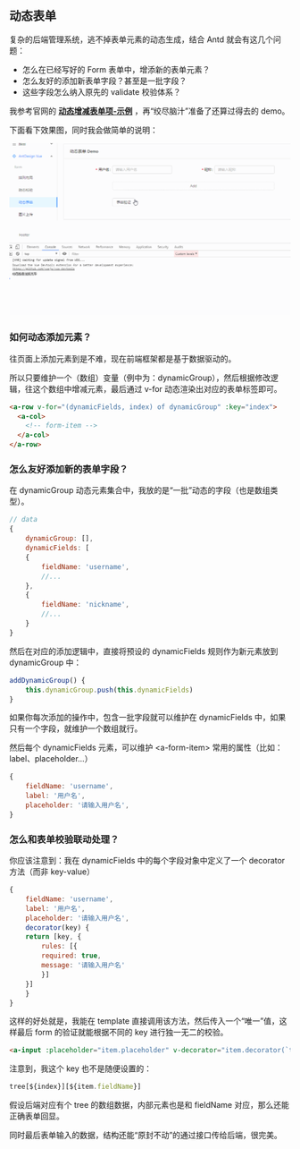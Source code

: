 ## 动态表单

复杂的后端管理系统，逃不掉表单元素的动态生成，结合 Antd 就会有这几个问题：

- 怎么在已经写好的 Form 表单中，增添新的表单元素？
- 怎么友好的添加新表单字段？甚至是一批字段？
- 这些字段怎么纳入原先的 validate 校验体系？

我参考官网的 **[动态增减表单项-示例](https://www.antdv.com/components/form-cn/)** ，再“绞尽脑汁”准备了还算过得去的 demo。

下面看下效果图，同时我会做简单的说明：

![示例](./dynamic-demo.gif)

### 如何动态添加元素？

往页面上添加元素到是不难，现在前端框架都是基于数据驱动的。

所以只要维护一个（数组）变量（例中为：dynamicGroup），然后根据修改逻辑，往这个数组中增减元素，最后通过 v-for 动态渲染出对应的表单标签即可。

```html
<a-row v-for="(dynamicFields, index) of dynamicGroup" :key="index">
  <a-col>
    <!-- form-item -->
  </a-col>
</a-row>
```

### 怎么友好添加新的表单字段？

在 dynamicGroup 动态元素集合中，我放的是“一批”动态的字段（也是数组类型）。

```js
// data
{
    dynamicGroup: [],
    dynamicFields: [
    {
        fieldName: 'username',
        //...
    },
    {
        fieldName: 'nickname',
        //...
    }
}
```

然后在对应的添加逻辑中，直接将预设的 dynamicFields 规则作为新元素放到 dynamicGroup 中：

```js
addDynamicGroup() {
    this.dynamicGroup.push(this.dynamicFields)
}
```

如果你每次添加的操作中，包含一批字段就可以维护在 dynamicFields 中，如果只有一个字段，就维护一个数组就行。

然后每个 dynamicFields 元素，可以维护 \<a-form-item> 常用的属性（比如：label、placeholder...）

```js
{
    fieldName: 'username',
    label: '用户名',
    placeholder: '请输入用户名',
}
```

### 怎么和表单校验联动处理？

你应该注意到：我在 dynamicFields 中的每个字段对象中定义了一个 decorator 方法（而非 key-value）

```js
{
    fieldName: 'username',
    label: '用户名',
    placeholder: '请输入用户名',
    decorator(key) {
    return [key, {
        rules: [{
        required: true,
        message: '请输入用户名'
        }]
    }]
    }
}
```

这样的好处就是，我能在 template 直接调用该方法，然后传入一个“唯一”值，这样最后 form 的验证就能根据不同的 key 进行独一无二的校验。

```html
<a-input :placeholder="item.placeholder" v-decorator="item.decorator(`tree[${index}][${item.fieldName}]`)" />
```

注意到，我这个 key 也不是随便设置的：

```js
tree[${index}][${item.fieldName}]
```

假设后端对应有个 tree 的数组数据，内部元素也是和 fieldName 对应，那么还能正确表单回显。

同时最后表单输入的数据，结构还能“原封不动”的通过接口传给后端，很完美。
